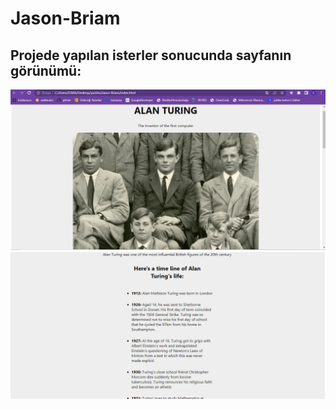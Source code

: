 # Jason-Briam
## Projede yapılan isterler sonucunda sayfanın görünümü:
![project img](https://github.com/esma6/Jason-Briam/blob/main/1.png)
![project img1](https://github.com/esma6/Jason-Briam/blob/main/2.png)
